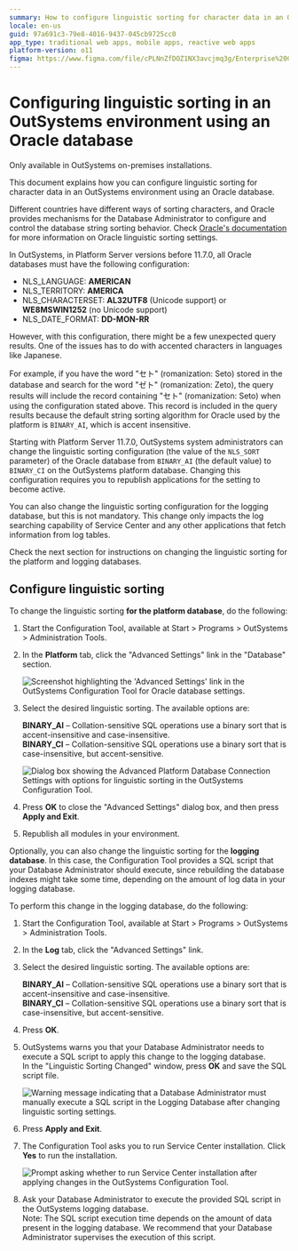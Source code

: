 ```yaml
---
summary: How to configure linguistic sorting for character data in an OutSystems environment using an Oracle database. 
locale: en-us
guid: 97a691c3-79e8-4016-9437-045cb9725cc0
app_type: traditional web apps, mobile apps, reactive web apps
platform-version: o11
figma: https://www.figma.com/file/cPLNnZfDOZ1NX3avcjmq3g/Enterprise%20Customers?node-id=619:15
---
```


# Configuring linguistic sorting in an OutSystems environment using an Oracle database

<div class="info">

Only available in OutSystems on-premises installations.

</div>

This document explains how you can configure linguistic sorting for character data in an OutSystems environment using an Oracle database. 

Different countries have different ways of sorting characters, and Oracle provides mechanisms for the Database Administrator to configure and control the database string sorting behavior. Check [Oracle's documentation](https://docs.oracle.com/cd/B28359_01/server.111/b28298/ch5lingsort.htm#i1009059) for more information on Oracle linguistic sorting settings.

In OutSystems, in Platform Server versions before 11.7.0, all Oracle databases must have the following configuration:

* NLS_LANGUAGE: **AMERICAN**
* NLS_TERRITORY: **AMERICA**
* NLS_CHARACTERSET: **AL32UTF8** (Unicode support) or **WE8MSWIN1252** (no Unicode support)
* NLS_DATE_FORMAT: **DD-MON-RR**

However, with this configuration, there might be a few unexpected query results. One of the issues has to do with accented characters in languages like Japanese. 

For example, if you have the word "セト" (romanization: Seto) stored in the database and search for the word "ゼト" (romanization: Zeto), the query results will include the record containing "セト" (romanization: Seto) when using the configuration stated above. This record is included in the query results because the default string sorting algorithm for Oracle used by the platform is `BINARY_AI`, which is accent insensitive.

Starting with Platform Server 11.7.0, OutSystems system administrators can change the linguistic sorting configuration (the value of the `NLS_SORT` parameter) of the Oracle database from `BINARY_AI` (the default value) to `BINARY_CI` on the OutSystems platform database. Changing this configuration requires you to republish applications for the setting to become active. 

You can also change the linguistic sorting configuration for the logging database, but this is not mandatory. This change only impacts the log searching capability of Service Center and any other applications that fetch information from log tables.

Check the next section for instructions on changing the linguistic sorting for the platform and logging databases.

## Configure linguistic sorting 

To change the linguistic sorting **for the platform database**, do the following:

1. Start the Configuration Tool, available at Start > Programs > OutSystems > Administration Tools.

1. In the **Platform** tab, click the "Advanced Settings" link in the "Database" section.

    ![Screenshot highlighting the 'Advanced Settings' link in the OutSystems Configuration Tool for Oracle database settings.](images/oracle-ct-advanced-settings-link.png "Advanced Settings Link in Configuration Tool")

1. Select the desired linguistic sorting. The available options are:

    **BINARY_AI** – Collation-sensitive SQL operations use a binary sort that is accent-insensitive and case-insensitive.  
    **BINARY_CI** – Collation-sensitive SQL operations use a binary sort that is case-insensitive, but accent-sensitive.

    ![Dialog box showing the Advanced Platform Database Connection Settings with options for linguistic sorting in the OutSystems Configuration Tool.](images/oracle-ct-advanced-settings.png "Advanced Platform Database Connection Settings")

1. Press **OK** to close the "Advanced Settings" dialog box, and then press **Apply and Exit**.

1. Republish all modules in your environment.

Optionally, you can also change the linguistic sorting for the **logging database**. In this case, the Configuration Tool provides a SQL script that your Database Administrator should execute, since rebuilding the database indexes might take some time, depending on the amount of log data in your logging database.

To perform this change in the logging database, do the following:

1. Start the Configuration Tool, available at Start > Programs > OutSystems > Administration Tools.

1. In the **Log** tab, click the "Advanced Settings" link.

1. Select the desired linguistic sorting. The available options are:

    **BINARY_AI** – Collation-sensitive SQL operations use a binary sort that is accent-insensitive and case-insensitive.  
    **BINARY_CI** – Collation-sensitive SQL operations use a binary sort that is case-insensitive, but accent-sensitive. 

1. Press **OK**. 

1. OutSystems warns you that your Database Administrator needs to execute a SQL script to apply this change to the logging database.  
    In the "Linguistic Sorting Changed" window, press **OK** and save the SQL script file.

    ![Warning message indicating that a Database Administrator must manually execute a SQL script in the Logging Database after changing linguistic sorting settings.](images/oracle-ct-warn-linguistic-sorting-changed.png "Linguistic Sorting Changed Warning")

1. Press **Apply and Exit**.

1. The Configuration Tool asks you to run Service Center installation. Click **Yes** to run the installation.

    ![Prompt asking whether to run Service Center installation after applying changes in the OutSystems Configuration Tool.](images/oracle-ct-question-servicecenter-install.png "Service Center Installation Prompt")

1. Ask your Database Administrator to execute the provided SQL script in the OutSystems logging database.  
    Note: The SQL script execution time depends on the amount of data present in the logging database. We recommend that your Database Administrator supervises the execution of this script.
